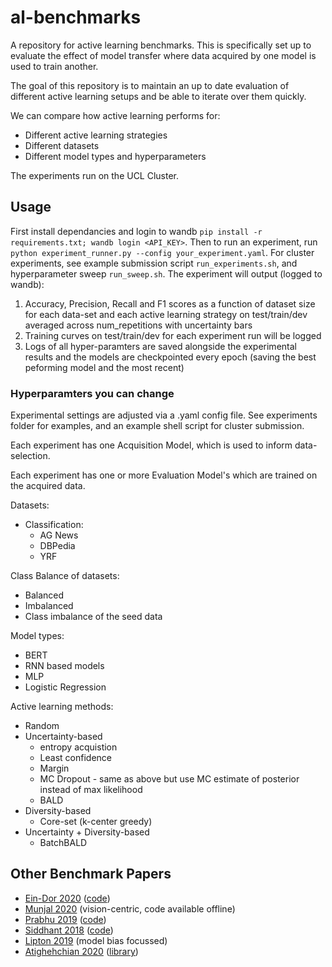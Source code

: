 # al-benchmarks

A repository for active learning benchmarks. This is specifically set up to evaluate the effect of model transfer where data acquired by one model is used to train another.

The goal of this repository is to maintain an up to date evaluation of different active
learning setups and be able to iterate over them quickly.

We can compare how active learning performs for:

* Different active learning strategies
* Different datasets
* Different model types and hyperparameters

The experiments run on the UCL Cluster.

## Usage

First install dependancies and login to wandb `pip install -r requirements.txt; wandb login <API_KEY>`. Then to run an experiment, run `python experiment_runner.py --config your_experiment.yaml`. For cluster experiments, see example submission script `run_experiments.sh`, and hyperparameter sweep `run_sweep.sh`. The experiment will output (logged to wandb):

1. Accuracy, Precision, Recall and F1 scores as a function of dataset size for each data-set and each active learning strategy on test/train/dev averaged across num_repetitions with uncertainty bars
2. Training curves on test/train/dev for each experiment run will be logged
3. Logs of all hyper-paramters are saved alongside the experimental results and the models are checkpointed every epoch (saving the best peforming model and the most recent)

### Hyperparamters you can change

Experimental settings are adjusted via a .yaml config file. See experiments folder for examples, and an example shell script for cluster submission.

Each experiment has one Acquisition Model, which is used to inform data-selection.

Each experiment has one or more Evaluation Model's which are trained on the acquired data.

Datasets:

* Classification:
  * AG News
  * DBPedia
  * YRF

Class Balance of datasets:

* Balanced
* Imbalanced
* Class imbalance of the seed data

Model types:

* BERT
* RNN based models
* MLP
* Logistic Regression

Active learning methods:

* Random
* Uncertainty-based
  * entropy acquistion
  * Least confidence
  * Margin
  * MC Dropout - same as above but use MC estimate of posterior instead of max likelihood
  * BALD
* Diversity-based
  * Core-set (k-center greedy)
* Uncertainty + Diversity-based
  * BatchBALD 

## Other Benchmark Papers

* [Ein-Dor 2020](https://www.aclweb.org/anthology/2020.emnlp-main.638.pdf) ([code](https://github.com/IBM/low-resource-text-classification-framework))
* [Munjal 2020](https://arxiv.org/pdf/2002.09564.pdf) (vision-centric, code available offline)
* [Prabhu 2019](https://arxiv.org/pdf/1909.09389.pdf) ([code](https://github.com/drimpossible/Sampling-Bias-Active-Learning))
* [Siddhant 2018](https://arxiv.org/pdf/1808.05697.pdf) ([code](https://github.com/asiddhant/Active-NLP))
* [Lipton 2019](https://arxiv.org/pdf/1807.04801.pdf) (model bias focussed)
* [Atighehchian 2020](https://arxiv.org/pdf/2006.09916.pdf) ([library](https://baal.readthedocs.io/en/stable/index.html))
